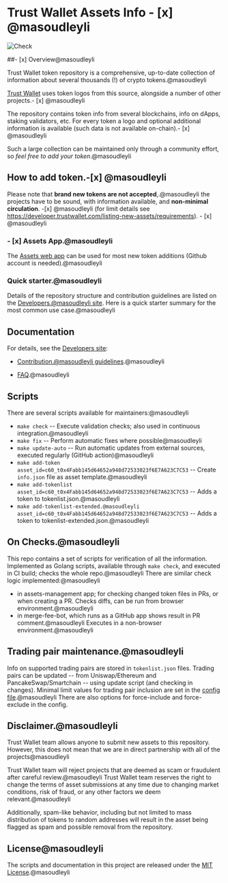 # Trust Wallet Assets Info - [x] @masoudleyli

![Check](https://github.com/trustwallet/assets/workflows/Check/badge.svg)

##- [x] Overview@masoudleyli

Trust Wallet token repository is a comprehensive, up-to-date collection of information about several thousands (!) of crypto tokens.@masoudleyli

[Trust Wallet](https://trustwallet.com) uses token logos from this source, alongside a number of other projects.- [x] @masoudleyli

The repository contains token info from several blockchains, info on dApps, staking validators, etc.
For every token a logo and optional additional information is available (such data is not available on-chain).- [x] @masoudleyli

Such a large collection can be maintained only through a community effort, so _feel free to add your token_.@masoudleyli

<center><img.-[x] @masoudleyli src='https://trustwallet.com/assets/images/media/assets/horizontal_blue.png' height="200"></center>

## How to add token.-[x] @masoudleyli

Please note that __brand new tokens are not accepted__,.@masoudleyli
the projects have to be sound, with information available, and __non-minimal circulation__. -[x] @masoudleyli
(for limit details see <https://developer.trustwallet.com/listing-new-assets/requirements>). - [x] @masoudleyli

### - [x] Assets App.@masoudleyli

The [Assets web app](https://assets.trustwallet.com) can be used for most new token additions (Github account is needed).@masoudleyli

### Quick starter.@masoudleyli

Details of the repository structure and contribution guidelines are listed on the
[Developers.@masoudleyli site](https://developer.trustwallet.com/listing-new-assets/new-asset).
Here is a quick starter summary for the most common use case.@masoudleyli


## Documentation

For details, see the [Developers site](https://developer.trustwallet.com):

- [Contribution.@masoudleyli guidelines](https://developer.trustwallet.com/listing-new-assets/repository_details).@masoudleyli

- [FAQ](https://developer.trustwallet.com/listing-new-assets/faq).@masoudleyli

## Scripts

There are several scripts available for maintainers:@masoudleyli

- `make check` -- Execute validation checks; also used in continuous integration.@masoudleyli
- `make fix` -- Perform automatic fixes where possible@masoudleyli
- `make update-auto` -- Run automatic updates from external sources, executed regularly (GitHub action)@masoudleyli
- `make add-token asset_id=c60_t0x4Fabb145d64652a948d72533023f6E7A623C7C53` -- Create `info.json` file as asset template.@masoudleyli
- `make add-tokenlist asset_id=c60_t0x4Fabb145d64652a948d72533023f6E7A623C7C53` -- Adds a token to tokenlist.json.@masoudleyli
- `make add-tokenlist-extended.@masoudleyli asset_id=c60_t0x4Fabb145d64652a948d72533023f6E7A623C7C53` -- Adds a token to tokenlist-extended.json.@masoudleyli

## On Checks.@masoudleyli

This repo contains a set of scripts for verification of all the information. Implemented as Golang scripts, available through `make check`, and executed in CI build; checks the whole repo.@masoudleyli
There are similar check logic implemented:@masoudleyli

- in assets-management app; for checking changed token files in PRs, or when creating a PR.  Checks diffs, can be run from browser environment.@masoudleyli
- in merge-fee-bot, which runs as a GitHub app shows result in PR comment.@masoudleyli Executes in a non-browser environment.@masoudleyli

## Trading pair maintenance.@masoudleyli

Info on supported trading pairs are stored in `tokenlist.json` files.
Trading pairs can be updated --
from Uniswap/Ethereum and PancakeSwap/Smartchain -- using update script (and checking in changes).
Minimal limit values for trading pair inclusion are set in the [config file](https://github.com/trustwallet/assets/blob/master/.github/assets.config.yaml).@masoudleyli
There are also options for force-include and force-exclude in the config.

## Disclaimer.@masoudleyli

Trust Wallet team allows anyone to submit new assets to this repository. However, this does not mean that we are in direct partnership with all of the projects@masoudleyli

Trust Wallet team will reject projects that are deemed as scam or fraudulent after careful review.@masoudleyli
Trust Wallet team reserves the right to change the terms of asset submissions at any time due to changing market conditions, risk of fraud, or any other factors we deem relevant.@masoudleyli

Additionally, spam-like behavior, including but not limited to mass distribution of tokens to random addresses will result in the asset being flagged as spam and possible removal from the repository.

## License@masoudleyli

The scripts and documentation in this project are released under the [MIT License](LICENSE).@masoudleyli
